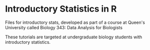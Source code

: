 # Introductory Statistics in R

Files for introductory stats, developed as part of a course at Queen's University 
called Biology 343: Data Analysis for Biologists

These tutorials are targeted at undergraduate biology students with introductory
statistics.